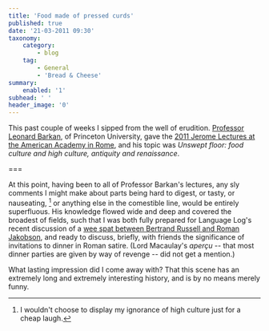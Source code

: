 ```yaml
---
title: 'Food made of pressed curds'
published: true
date: '21-03-2011 09:30'
taxonomy:
    category:
        - blog
    tag:
        - General
        - 'Bread & Cheese'
summary:
    enabled: '1'
subhead: ' '
header_image: '0'
---
```


This past couple of weeks I sipped from the well of erudition. [Professor Leonard Barkan](http://www.princeton.edu/complit/people/display_person.xml?netid=lbarkan&display=All), of Princeton University, gave the [2011 Jerome Lectures at the American Academy in Rome](http://sofaarome.wordpress.com/2011/02/25/the-2011-jerome-lectures-princeton%E2%80%99s-leonard-barkan-raar%E2%80%9910-on-food-culture-and-high-culture-antiquity-and-renaissance/), and his topic was _Unswept floor: food culture and high culture, antiquity and renaissance_.

===

At this point, having been to all of Professor Barkan's lectures, any sly comments I might make about parts being hard to digest, or tasty, or nauseating, [^fn1] or anything else in the comestible line, would be entirely superfluous. His knowledge flowed wide and deep and covered the broadest of fields, such that I was both fully prepared for Language Log's recent discussion of a [wee spat between Bertrand Russell and Roman Jakobson](http://languagelog.ldc.upenn.edu/nll/?p=3023), and ready to discuss, briefly, with friends the significance of invitations to dinner in Roman satire. (Lord Macaulay's _aperçu_ -- that most dinner parties are given by way of revenge -- did not get a mention.)

What lasting impression did I come away with? That this scene has an extremely long and extremely interesting history, and is by no means merely funny.

[^fn1]: I wouldn't choose to display my ignorance of high culture just for a cheap laugh.